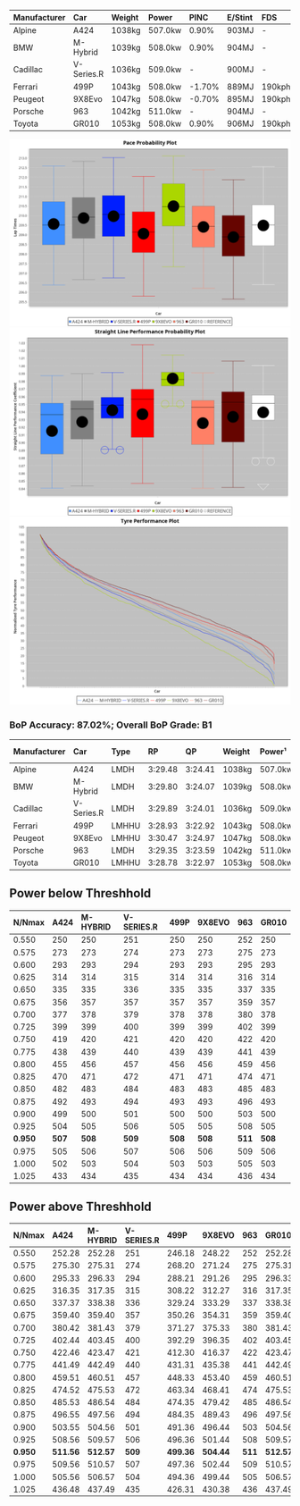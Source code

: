 | Manufacturer | Car        | Weight | Power   | PINC    | E/Stint | FDS     |
|:-|:-|:-|:-|:-|:-|:-|
| Alpine       | A424       | 1038kg | 507.0kw | 0.90%   | 903MJ   |    -    |
| BMW          | M-Hybrid   | 1039kg | 508.0kw | 0.90%   | 904MJ   |    -    |
| Cadillac     | V-Series.R | 1036kg | 509.0kw |    -    | 900MJ   |    -    |
| Ferrari      | 499P       | 1043kg | 508.0kw | -1.70%  | 889MJ   | 190kph  |
| Peugeot      | 9X8Evo     | 1047kg | 508.0kw | -0.70%  | 895MJ   | 190kph  |
| Porsche      | 963        | 1042kg | 511.0kw |    -    | 904MJ   |    -    |
| Toyota       | GR010      | 1053kg | 508.0kw | 0.90%   | 906MJ   | 190kph  |

![PACECHART](./IMG/OFFICIAL.png)
![STRAIGHTLINEPERFORMANCECHART](./IMG/OFFICIAL_sp.png)
![TYREPERFORMANCECHART](./IMG/OFFICIAL_tw.png)

### BoP Accuracy: 87.02%; Overall BoP Grade: B1
| Manufacturer | Car        | Type  | RP      | QP      | Weight | Power¹  | Threshhold | PINC    | Power²   | E/Stint | AVG Vmax  | FDS     | RDLC | L/Stint | BOP-Grade | Model Accuracy | Model Points | Match% | SimDiff |
|:-|:-|:-|:-|:-|:-|:-|:-|:-|:-|:-|:-|:-|:-|:-|:-|:-|:-|:-|:-|
| Alpine       | A424       | LMDH  | 3:29.48 | 3:24.41 | 1038kg | 507.0kw | 250.0kph   | 0.90%   | 511.60kw |  903MJ  | 319.96kph |    -    | 1.04 | 12      | ~A1       | 98.45%         | 2220         | 96.60% | -0.21   |
| BMW          | M-Hybrid   | LMDH  | 3:29.80 | 3:24.07 | 1039kg | 508.0kw | 250.0kph   | 0.90%   | 512.60kw |  904MJ  | 322.08kph |    -    | 1.03 | 12      | +A2       | 100.00%        | 3339         | 94.86% | -0.10   |
| Cadillac     | V-Series.R | LMDH  | 3:29.89 | 3:24.01 | 1036kg | 509.0kw | 250.0kph   |    -    | 509.00kw |  900MJ  | 323.55kph |    -    | 1.03 | 12      | +B1       | 99.03%         | 6041         | 87.78% | -0.17   |
| Ferrari      | 499P       | LMHHU | 3:28.93 | 3:22.92 | 1043kg | 508.0kw | 250.0kph   | -1.70%  | 499.40kw |  889MJ  | 322.58kph | 190kph  | 1.07 | 12      | -B1       | 99.97%         | 7286         | 86.21% | +0.14   |
| Peugeot      | 9X8Evo     | LMHHU | 3:30.47 | 3:24.97 | 1047kg | 508.0kw | 250.0kph   | -0.70%  | 504.40kw |  895MJ  | 330.03kph | 190kph  | 1.01 | 12      | +D1       | 100.00%        | 1890         | 65.60% | +0.05   |
| Porsche      | 963        | LMDH  | 3:29.35 | 3:23.59 | 1042kg | 511.0kw | 250.0kph   |    -    | 511.00kw |  904MJ  | 321.63kph |    -    | 1.03 | 12      | ~A1       | 99.89%         | 15174        | 95.85% | +0.33   |
| Toyota       | GR010      | LMHHU | 3:28.78 | 3:22.97 | 1053kg | 508.0kw | 250.0kph   | 0.90%   | 512.60kw |  906MJ  | 322.45kph | 190kph  | 1.06 | 12      | -B2       | 99.82%         | 5457         | 82.28% | -0.04   |

## Power below Threshhold
| N/Nmax    | A424    | M-HYBRID | V-SERIES.R | 499P    | 9X8EVO  | 963     | GR010   |
|:-|:-|:-|:-|:-|:-|:-|:-|
|  0.550    |  250    |  250     |  251       |  250    |  250    |  252    |  250    |
|  0.575    |  273    |  273     |  274       |  273    |  273    |  275    |  273    |
|  0.600    |  293    |  293     |  294       |  293    |  293    |  295    |  293    |
|  0.625    |  314    |  314     |  315       |  314    |  314    |  316    |  314    |
|  0.650    |  335    |  335     |  336       |  335    |  335    |  337    |  335    |
|  0.675    |  356    |  357     |  357       |  357    |  357    |  359    |  357    |
|  0.700    |  377    |  378     |  379       |  378    |  378    |  380    |  378    |
|  0.725    |  399    |  399     |  400       |  399    |  399    |  402    |  399    |
|  0.750    |  419    |  420     |  421       |  420    |  420    |  422    |  420    |
|  0.775    |  438    |  439     |  440       |  439    |  439    |  441    |  439    |
|  0.800    |  455    |  456     |  457       |  456    |  456    |  459    |  456    |
|  0.825    |  470    |  471     |  472       |  471    |  471    |  474    |  471    |
|  0.850    |  482    |  483     |  484       |  483    |  483    |  485    |  483    |
|  0.875    |  492    |  493     |  494       |  493    |  493    |  496    |  493    |
|  0.900    |  499    |  500     |  501       |  500    |  500    |  503    |  500    |
|  0.925    |  504    |  505     |  506       |  505    |  505    |  508    |  505    |
| **0.950** | **507** | **508**  | **509**    | **508** | **508** | **511** | **508** |
|  0.975    |  505    |  506     |  507       |  506    |  506    |  509    |  506    |
|  1.000    |  502    |  503     |  504       |  503    |  503    |  505    |  503    |
|  1.025    |  433    |  434     |  435       |  434    |  434    |  436    |  434    |

## Power above Threshhold
| N/Nmax    | A424       | M-HYBRID   | V-SERIES.R | 499P       | 9X8EVO     | 963     | GR010      |
|:-|:-|:-|:-|:-|:-|:-|:-|
|  0.550    |  252.28    |  252.28    |  251       |  246.18    |  248.22    |  252    |  252.28    |
|  0.575    |  275.30    |  275.31    |  274       |  268.20    |  271.24    |  275    |  275.31    |
|  0.600    |  295.33    |  296.33    |  294       |  288.21    |  291.26    |  295    |  296.33    |
|  0.625    |  316.35    |  317.35    |  315       |  308.22    |  312.27    |  316    |  317.35    |
|  0.650    |  337.37    |  338.38    |  336       |  329.24    |  333.29    |  337    |  338.38    |
|  0.675    |  359.40    |  359.40    |  357       |  350.26    |  354.31    |  359    |  359.40    |
|  0.700    |  380.42    |  381.43    |  379       |  371.27    |  375.33    |  380    |  381.43    |
|  0.725    |  402.44    |  403.45    |  400       |  392.29    |  396.35    |  402    |  403.45    |
|  0.750    |  422.46    |  423.47    |  421       |  412.30    |  416.37    |  422    |  423.47    |
|  0.775    |  441.49    |  442.49    |  440       |  431.31    |  435.38    |  441    |  442.49    |
|  0.800    |  459.51    |  460.51    |  457       |  448.33    |  453.40    |  459    |  460.51    |
|  0.825    |  474.52    |  475.53    |  472       |  463.34    |  468.41    |  474    |  475.53    |
|  0.850    |  485.53    |  486.54    |  484       |  474.35    |  479.42    |  485    |  486.54    |
|  0.875    |  496.55    |  497.56    |  494       |  484.35    |  489.43    |  496    |  497.56    |
|  0.900    |  503.55    |  504.56    |  501       |  491.36    |  496.44    |  503    |  504.56    |
|  0.925    |  508.56    |  509.57    |  506       |  496.36    |  501.44    |  508    |  509.57    |
| **0.950** | **511.56** | **512.57** | **509**    | **499.36** | **504.44** | **511** | **512.57** |
|  0.975    |  509.56    |  510.57    |  507       |  497.36    |  502.44    |  509    |  510.57    |
|  1.000    |  505.56    |  506.57    |  504       |  494.36    |  499.44    |  505    |  506.57    |
|  1.025    |  436.48    |  437.49    |  435       |  426.31    |  430.38    |  436    |  437.49    |
